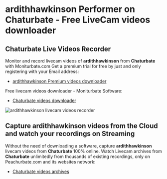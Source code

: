 # ardithhawkinson Performer on Chaturbate - Free LiveCam videos downloader

## Chaturbate Live Videos Recorder

Monitor and record livecam videos of **ardithhawkinson** from **Chaturbate** with Moniturbate.com
Get a premium trial for free by just and only registering with your Email address:
* [ardithhawkinson Premium videos downloader](https://moniturbate.com/request-demo-licence-key.html)

Free livecam videos downloader - Moniturbate Software:
* [Chaturbate videos downloader](https://moniturbate.com/moniturbate-download-software.html)

![ardithhawkinson livecam videos recorder](https://peachurnet.com/templates/moniturbate-software.png)


## Capture ardithhawkinson videos from the Cloud and watch your recordings on Streaming

Without the need of downloading a software, capture **ardithhawkinson** livecam videos from **Chaturbate** 100% online.
Watch Livecam archives from **Chaturbate** unlimitedly from thousands of existing recordings, only on Peachurbate.com and its websites network:
* [Chaturbate videos archives](https://peachurnet.com/)